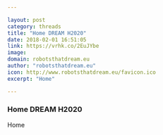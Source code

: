 ```yaml
---

layout: post
category: threads
title: "Home DREAM H2020"
date: 2018-02-01 16:51:05
link: https://vrhk.co/2EuJYbe
image: 
domain: robotsthatdream.eu
author: "robotsthatdream.eu"
icon: http://www.robotsthatdream.eu/favicon.ico
excerpt: "Home"

---
```


### Home DREAM H2020

Home